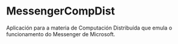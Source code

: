 # MessengerCompDist
Aplicación para a materia de Computación Distribuída que emula o funcionamento do Messenger de Microsoft.
